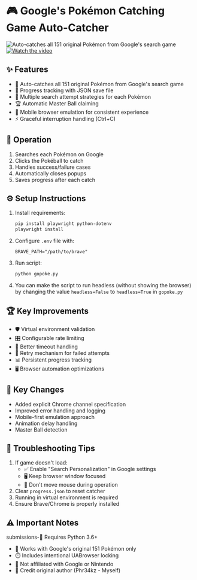 # 🎮 Google's Pokémon Catching Game Auto-Catcher

![Auto-catches all 151 original Pokémon from Google's search game](https://github.com/kr4k0n/Google-Pokemon-Catching-Game-Auto-Catcher/blob/main/autopoke.gif?raw=true)
[![Watch the video](https://i.ytimg.com/vi/hGYC34AgO5w/sddefault.jpg)](https://youtu.be/hGYC34AgO5w?si=mAAsvsDq38hGZd2v)


## ✨ Features
- 🤖 Auto-catches all 151 original Pokémon from Google's search game
- 📁 Progress tracking with JSON save file
- 🎯 Multiple search attempt strategies for each Pokémon
- 🏆 Automatic Master Ball claiming
- 📱 Mobile browser emulation for consistent experience
- ⚡ Graceful interruption handling (Ctrl+C)

## 🚀 Operation
1. Searches each Pokémon on Google
2. Clicks the Pokéball to catch
3. Handles success/failure cases
4. Automatically closes popups
5. Saves progress after each catch

## ⚙️ Setup Instructions
1. Install requirements:
   ```bash
   pip install playwright python-dotenv
   playwright install
   ```
2. Configure `.env` file with:
   ```
   BRAVE_PATH="/path/to/brave"
   ```
3. Run script:
   ```bash
   python gopoke.py
   ```
4. You can make the script to run headless (without showing the browser)
   by changing the value `headless=False` to `headless=True` in `gopoke.py`

## 🏆 Key Improvements
- 🛡️ Virtual environment validation
- 🎛️ Configurable rate limiting
- 📶 Better timeout handling
- 🔄 Retry mechanism for failed attempts
- 📊 Persistent progress tracking
- 🖥️ Browser automation optimizations

## 🔄 Key Changes
- Added explicit Chrome channel specification
- Improved error handling and logging
- Mobile-first emulation approach
- Animation delay handling
- Master Ball detection

## 🚨 Troubleshooting Tips
1. If game doesn't load:
   - ✅ Enable "Search Personalization" in Google settings
   - 🖥️ Keep browser window focused
   - 🚫 Don't move mouse during operation
2. Clear `progress.json` to reset catcher
3. Running in virtual environment is required
4. Ensure Brave/Chrome is properly installed

## ⚠️ Important Notes
 submissions-🐍 Requires Python 3.6+
- 🔄 Works with Google's original 151 Pokémon only
- ⏱️ Includes intentional UABrowser locking
- 🚫 Not affiliated with Google or Nintendo
- 📜 Credit original author (Phr34kz - Myself)

